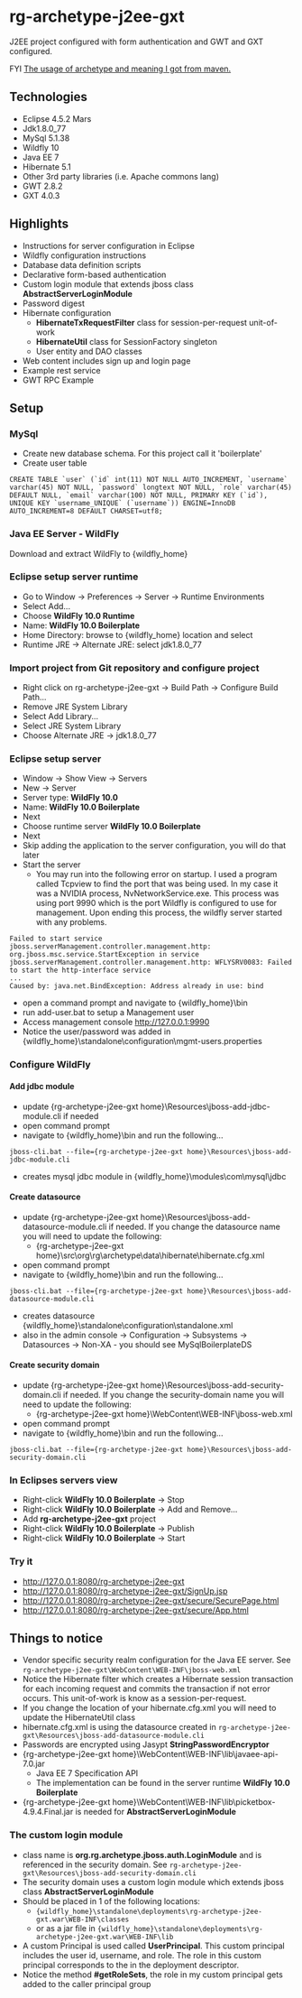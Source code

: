 

# rg-archetype-j2ee-gxt

J2EE project configured with form authentication and GWT and GXT configured.

FYI [The usage of archetype and meaning I got from maven.](https://maven.apache.org/guides/introduction/introduction-to-archetypes.html)

## Technologies
* Eclipse 4.5.2 Mars
* Jdk1.8.0_77
* MySql 5.1.38
* Wildfly 10
* Java EE 7
* Hibernate 5.1
* Other 3rd party libraries (i.e. Apache commons lang)
* GWT 2.8.2
* GXT 4.0.3

## Highlights
* Instructions for server configuration in Eclipse
* Wildfly configuration instructions
* Database data definition scripts
* Declarative form-based authentication
* Custom login module that extends jboss class **AbstractServerLoginModule**
* Password digest
* Hibernate configuration
  * **HibernateTxRequestFilter** class for session-per-request unit-of-work
  * **HibernateUtil** class for SessionFactory singleton
  * User entity and DAO classes
* Web content includes sign up and login page
* Example rest service
* GWT RPC Example

## Setup

### MySql
* Create new database schema.  For this project call it 'boilerplate'
* Create user table
```
CREATE TABLE `user` (`id` int(11) NOT NULL AUTO_INCREMENT, `username` varchar(45) NOT NULL, `password` longtext NOT NULL, `role` varchar(45) DEFAULT NULL, `email` varchar(100) NOT NULL, PRIMARY KEY (`id`), UNIQUE KEY `username_UNIQUE` (`username`)) ENGINE=InnoDB AUTO_INCREMENT=8 DEFAULT CHARSET=utf8;
```

### Java EE Server - WildFly
Download and extract WildFly to {wildfly_home}

### Eclipse setup server runtime
* Go to Window -> Preferences -> Server -> Runtime Environments
* Select Add...
* Choose **WildFly 10.0 Runtime**
* Name: **WildFly 10.0 Boilerplate**
* Home Directory: browse to {wildfly_home} location and select
* Runtime JRE -> Alternate JRE: select jdk1.8.0_77

### Import project from Git repository and configure project
* Right click on rg-archetype-j2ee-gxt -> Build Path -> Configure Build Path...
* Remove JRE System Library
* Select Add Library...
* Select JRE System Library
* Choose Alternate JRE -> jdk1.8.0_77

### Eclipse setup server
* Window -> Show View -> Servers
* New -> Server
* Server type: **WildFly 10.0**
* Name: **WildFly 10.0 Boilerplate**
* Next
* Choose runtime server **WildFly 10.0 Boilerplate**
* Next
* Skip adding the application to the server configuration, you will do that later
* Start the server
  * You may run into the following error on startup.  I used a program called Tcpview to find the port that was being used.  In my case it was a NVIDIA process, NvNetworkService.exe.  This process was using port 9990 which is the port Wildfly is configured to use for management.  Upon ending this process, the wildfly server started with any problems.

```
Failed to start service jboss.serverManagement.controller.management.http: org.jboss.msc.service.StartException in service jboss.serverManagement.controller.management.http: WFLYSRV0083: Failed to start the http-interface service
...
Caused by: java.net.BindException: Address already in use: bind
```

* open a command prompt and navigate to {wildfly_home}\bin
* run add-user.bat to setup a Management user
* Access management console http://127.0.0.1:9990
* Notice the user/password was added in {wildfly_home}\standalone\configuration\mgmt-users.properties

### Configure WildFly

#### Add jdbc module
* update {rg-archetype-j2ee-gxt home}\Resources\jboss-add-jdbc-module.cli if needed
* open command prompt
* navigate to {wildfly_home}\bin and run the following...

```
jboss-cli.bat --file={rg-archetype-j2ee-gxt home}\Resources\jboss-add-jdbc-module.cli
```
* creates mysql jdbc module in {wildfly_home}\modules\com\mysql\jdbc

#### Create datasource
* update {rg-archetype-j2ee-gxt home}\Resources\jboss-add-datasource-module.cli if needed.  If you change the datasource name you will need to update the following:
  * {rg-archetype-j2ee-gxt home}\src\org\rg\archetype\data\hibernate\hibernate.cfg.xml
* open command prompt
* navigate to {wildfly_home}\bin and run the following...

```
jboss-cli.bat --file={rg-archetype-j2ee-gxt home}\Resources\jboss-add-datasource-module.cli
```

* creates datasource {wildfly_home}\standalone\configuration\standalone.xml
* also in the admin console -> Configuration -> Subsystems -> Datasources -> Non-XA - you should see MySqlBoilerplateDS

#### Create security domain
* update {rg-archetype-j2ee-gxt home}\Resources\jboss-add-security-domain.cli if needed.  If you change the security-domain name you will need to update the following:
  * {rg-archetype-j2ee-gxt home}\WebContent\WEB-INF\jboss-web.xml
* open command prompt
* navigate to {wildfly_home}\bin and run the following...

```
jboss-cli.bat --file={rg-archetype-j2ee-gxt home}\Resources\jboss-add-security-domain.cli
```

### In Eclipses servers view
* Right-click **WildFly 10.0 Boilerplate** -> Stop
* Right-click **WildFly 10.0 Boilerplate** -> Add and Remove...
* Add **rg-archetype-j2ee-gxt** project
* Right-click **WildFly 10.0 Boilerplate** -> Publish
* Right-click **WildFly 10.0 Boilerplate** -> Start

### Try it
* http://127.0.0.1:8080/rg-archetype-j2ee-gxt
* http://127.0.0.1:8080/rg-archetype-j2ee-gxt/SignUp.jsp
* http://127.0.0.1:8080/rg-archetype-j2ee-gxt/secure/SecurePage.html
* http://127.0.0.1:8080/rg-archetype-j2ee-gxt/secure/App.html

## Things to notice
* Vendor specific security realm configuration for the Java EE server.  See ``rg-archetype-j2ee-gxt\WebContent\WEB-INF\jboss-web.xml``
* Notice the Hibernate filter which creates a Hibernate session transaction for each incoming request and commits the transaction if not error occurs.  This unit-of-work is know as a session-per-request.
* If you change the location of your hibernate.cfg.xml you will need to update the HibernateUtil class
* hibernate.cfg.xml is using the datasource created in ``rg-archetype-j2ee-gxt\Resources\jboss-add-datasource-module.cli``
* Passwords are encrypted using Jasypt **StringPasswordEncryptor**
* {rg-archetype-j2ee-gxt home}\WebContent\WEB-INF\lib\javaee-api-7.0.jar
  * Java EE 7 Specification API
  * The implementation can be found in the server runtime **WildFly 10.0 Boilerplate**
* {rg-archetype-j2ee-gxt home}\WebContent\WEB-INF\lib\picketbox-4.9.4.Final.jar is needed for **AbstractServerLoginModule**

### The custom login module
* class name is **org.rg.archetype.jboss.auth.LoginModule** and is referenced in the security domain.  See ```rg-archetype-j2ee-gxt\Resources\jboss-add-security-domain.cli```
* The security domain uses a custom login module which extends jboss class **AbstractServerLoginModule**
* Should be placed in 1 of the following locations:
  * ``{wildfly_home}\standalone\deployments\rg-archetype-j2ee-gxt.war\WEB-INF\classes``
  * or as a jar file in ``{wildfly_home}\standalone\deployments\rg-archetype-j2ee-gxt.war\WEB-INF\lib``
* A custom Principal is used called **UserPrincipal**.  This custom principal includes the user id, username, and role.  The role in this custom principal corresponds to the <security-role> in the deployment descriptor.
* Notice the method **#getRoleSets**, the role in my custom principal gets added to the caller principal group